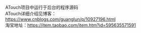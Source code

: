 ATouch项目中运行于后台的程序源码  
ATouch详细介绍见博客：https://www.cnblogs.com/guanglun/p/10927196.html  
淘宝地址：https://item.taobao.com/item.htm?id=595635571591